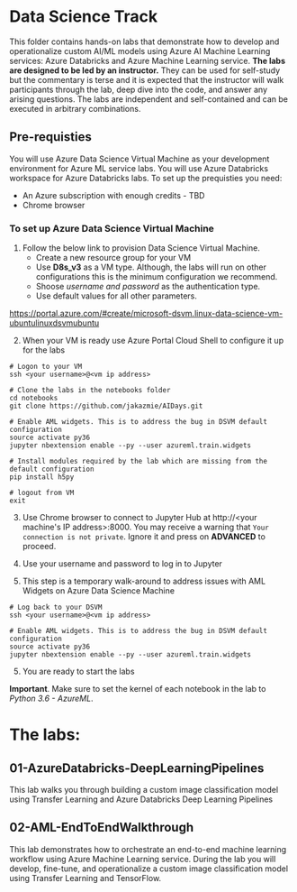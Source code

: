 # Data Science Track

This folder contains hands-on labs that demonstrate how to develop and operationalize custom AI/ML models using Azure AI Machine Learning services: Azure Databricks and Azure Machine Learning service. **The labs are designed to be led by an instructor.**  They can be used for self-study but the commentary is terse and it is expected
that the instructor will walk participants through the lab, deep dive into the code, and answer any arising questions. The labs are independent and self-contained and can be executed in arbitrary combinations. 


## Pre-requisties

You will use Azure Data Science Virtual Machine as your development environment for Azure ML service labs. You will use Azure Databricks workspace for Azure Databricks labs. To set up the prequisties you need:
- An Azure subscription with enough credits - TBD
- Chrome browser


### To set up Azure Data Science Virtual Machine

1. Follow the below link to provision Data Science Virtual Machine. 
   - Create a new resource group for your VM
   - Use **D8s_v3** as a VM type. Although, the labs will run on other configurations this is the minimum configuration we recommend. 
   - Shoose *username and password* as the authentication type. 
   - Use default values for all other parameters.

 https://portal.azure.com/#create/microsoft-dsvm.linux-data-science-vm-ubuntulinuxdsvmubuntu

2. When your VM is ready use Azure Portal Cloud Shell to configure it up for the labs

```
# Logon to your VM
ssh <your username>@<vm ip address>

# Clone the labs in the notebooks folder
cd notebooks
git clone https://github.com/jakazmie/AIDays.git

# Enable AML widgets. This is to address the bug in DSVM default configuration
source activate py36
jupyter nbextension enable --py --user azureml.train.widgets

# Install modules required by the lab which are missing from the default configuration
pip install h5py

# logout from VM
exit
```


3. Use Chrome browser to connect to Jupyter Hub at http://<your machine's IP address>:8000. You may receive a warning that `Your connection is not private`. Ignore it and press on **ADVANCED** to proceed.

3. Use your username and password to log in to Jupyter

4. This step is a temporary walk-around to address issues with AML Widgets on Azure Data Science Machine
```
# Log back to your DSVM
ssh <your username>@<vm ip address>

# Enable AML widgets. This is to address the bug in DSVM default configuration
source activate py36
jupyter nbextension enable --py --user azureml.train.widgets
```

5. You are ready to start the labs

**Important**. Make sure to set the kernel of each notebook in the lab to *Python 3.6 - AzureML*.




# The labs:


## 01-AzureDatabricks-DeepLearningPipelines
This lab walks you through building a custom image classification model using Transfer Learning and Azure Databricks Deep Learning Pipelines


## 02-AML-EndToEndWalkthrough
This lab demonstrates how to orchestrate an end-to-end machine learning workflow using Azure Machine Learning service. During the lab you will develop, fine-tune, and operationalize a custom image classification model using Transfer Learning and TensorFlow. 


